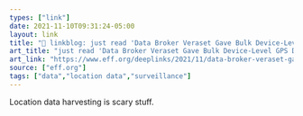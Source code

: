 ```yaml
---
types: ["link"]
date: 2021-11-10T09:31:24-05:00
layout: link
title: "🔗 linkblog: just read 'Data Broker Veraset Gave Bulk Device-Level GPS Data to DC Government | Electronic Frontier Foundation'"
art_title: "just read 'Data Broker Veraset Gave Bulk Device-Level GPS Data to DC Government | Electronic Frontier Foundation"
art_link: "https://www.eff.org/deeplinks/2021/11/data-broker-veraset-gave-bulk-device-level-gps-data-dc-government"
source: ["eff.org"]
tags: ["data","location data","surveillance"]
---
```

Location data harvesting is scary stuff.
